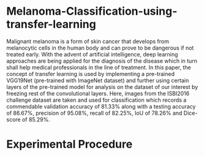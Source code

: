 # Melanoma-Classification-using-transfer-learning

Malignant melanoma is a form of skin cancer that develops from melanocytic cells in the human body and can prove to be dangerous if not treated early. With the advent of artificial intelligence, deep learning approaches are being applied for the diagnosis of the disease which in turn shall help medical professionals in the line of treatment.  In this paper, the concept of transfer learning is used by implementing a pre-trained VGG19Net (pre-trained with ImageNet dataset) and further using certain layers of the pre-trained model for analysis on the dataset of our interest by freezing rest of the convolutional layers. Here, images from the ISBI2016 challenge dataset are taken and used for classification which records a commendable validation accuracy of 81.33% along with a testing accuracy of 86.67%, precision of 95.08%, recall of 82.25%, IoU of 78.26% and Dice-score of 85.29%.

# Experimental Procedure

